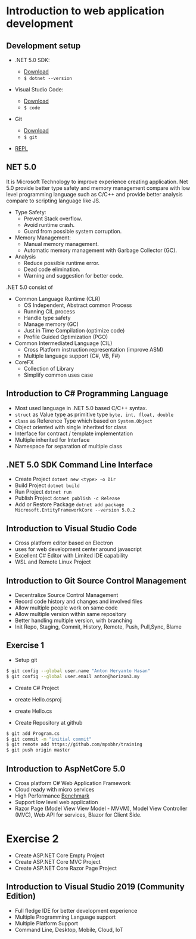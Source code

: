 # Introduction to web application development

## Development setup
* .NET 5.0 SDK:
    * [Download](https://dotnet.microsoft.com/download)
    * `$ dotnet --version`
    
* Visual Studio Code:
    * [Download](https://code.visualstudio.com/download)
    * `$ code `
* Git 
    * [Download](https://git-scm.com/)
    * `$ git`
* [REPL](https://sharplab.io)
    

## NET 5.0
It is Microsoft Technology to improve experience creating application. Net 5.0 provide better type safety and memory management compare with low level programming language such as C/C++ and provide better analysis compare to scripting language like JS.
* Type Safety:
    * Prevent Stack overflow.
    * Avoid runtime crash.
    * Guard from possible system corruption.
* Memory Management:
    * Manual memory management.
    * Automatic memory management with Garbage Collector (GC).
* Analysis
    * Reduce possible runtime error.
    * Dead code elimination.
    * Warning and suggestion for better code.

.NET 5.0 consist of 
* Common Language Runtime (CLR)
    * OS Independent, Abstract common Process
    * Running CIL process
    * Handle type safety
    * Manage memory (GC)
    * Just in Time Compilation (optimize code)
    * Profile Guided Optimization (PGO)
* Common Intermediated Language (CIL)
    * Cross Platform instruction representation (improve ASM)
    * Multiple language support (C#, VB, F#)
* CoreFX
    * Collection of Library 
    * Simplify common uses case

## Introduction to C# Programming Language 
* Most used language in .NET 5.0 based C/C++ syntax.
* `struct` as Value type as primitive type `byte, int, float, double`
* `class` as Reference Type which based on `System.Object`
* Object oriented with single inherited for class
* Interface for contract / template implementation
* Multiple inherited for Interface
* Namespace for separation of multiple class

## .NET 5.0 SDK Command Line Interface
* Create Project `dotnet new <type> -o Dir`
* Build Project `dotnet build`
* Run Project `dotnet run`
* Publish Project `dotnet publish -c Release`
* Add or Restore Package `dotnet add package Microsoft.EntityFrameworkCore --version 5.0.2 `

## Introduction to Visual Studio Code
* Cross platform editor based on Electron
* uses for web development center around javascript
* Excellent C# Editor with Limited IDE capability
* WSL and Remote Linux Project

## Introduction to Git Source Control Management
* Decentralize Source Control Management
* Record code history and changes and involved files
* Allow multiple people work on same code
* Allow multiple version within same repository
* Better handling multiple version, with branching
* Init Repo, Staging, Commit, History, Remote, Push, Pull,Sync, Blame

## Exercise 1
* Setup git
```sh
$ git config --global user.name "Anton Heryanto Hasan"
$ git config --global user.email anton@horizon3.my
```
* Create C# Project
* create Hello.csproj
* create Hello.cs

* Create Repository at github
```sh
$ git add Program.cs
$ git commit -m "initial commit"
$ git remote add https://github.com/mpobhr/training
$ git push origin master
```

## Introduction to AspNetCore 5.0
* Cross platform C# Web Application Framework
* Cloud ready with micro services
* High Performance [Benchmark](https://www.techempower.com/benchmarks/#section=data-r19&hw=ph&test=plaintext)
* Support low level web application
* Razor Page (Model View View Model - MVVM), Model View Controller (MVC), Web API for services, Blazor for Client Side.

# Exercise 2
* Create ASP.NET Core Empty Project
* Create ASP.NET Core MVC Project
* Create ASP.NET Core Razor Page Project



## Introduction to Visual Studio 2019 (Community Edition)
* Full fledge IDE for better development experience
* Multiple Programming Language support
* Multiple Platform Support
* Command Line, Desktop, Mobile, Cloud, IoT